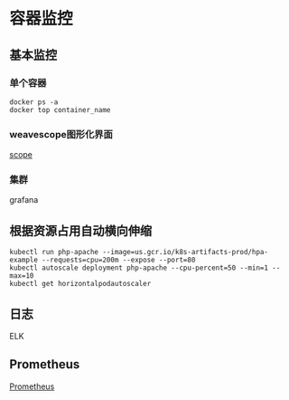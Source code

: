 # 容器监控


## 基本监控
### 单个容器
```
docker ps -a
docker top container_name
```
### weavescope图形化界面
[scope](https://github.com/weaveworks/scope)
### 集群
grafana

## 根据资源占用自动横向伸缩
```
kubectl run php-apache --image=us.gcr.io/k8s-artifacts-prod/hpa-example --requests=cpu=200m --expose --port=80
kubectl autoscale deployment php-apache --cpu-percent=50 --min=1 --max=10
kubectl get horizontalpodautoscaler
```

## 日志
ELK

## Prometheus
[Prometheus](https://github.com/prometheus-operator/prometheus-operator)
